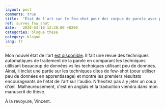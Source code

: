 ```yaml
---
layout: post
comments: true
title:  "État de l'art sur le few-shot pour des corpus de parole avec peu de données"
ref: survey_few_shot
date:   2020-03-10 12:30:00 +0200
categories: blogue these
category: blogue
lang: fr
---
```


Mon nouvel état de l'art [est disponible](http://dx.doi.org/10.1186/s13636-022-00251-w).
Il fait une revue des techniques automatiques de traitement de la parole en comparant les techniques utilisant beaucoup de données vs les techniques utilisant peu de données.
Ainsi, il inclut une partie sur les techniques dites de few-shot (pour utiliser peu de données en apprentissage) et montre les premiers résultats encourageants de l'état de l'art sur l'audio.
N'hésitez pas à y jeter un coup d'œil.
Malheureusement, c'est en anglais et la traduction viendra dans mon manuscrit de thèse.

À la revoyure, Vincent.
